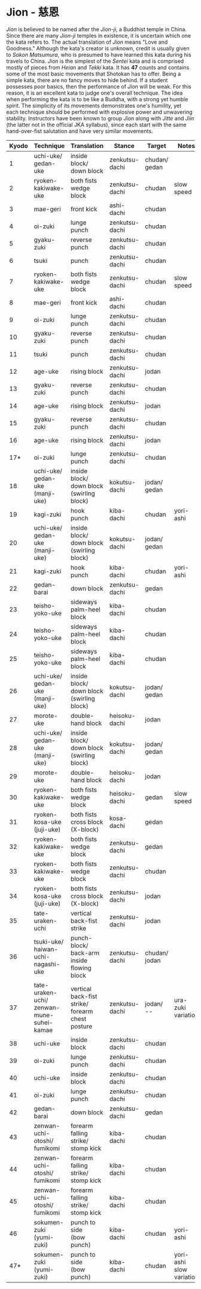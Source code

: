 # Jion - 慈恩

_Jion_ is believed to be named after the _Jion-ji_, a Buddhist temple in China. Since there are many _Jion-ji_ temples in existence, it is uncertain which one the kata refers to. The actual translation of _Jion_ means "Love and Goodness." Although the kata's creator is unknown, credit is usually given to _Sokon Matsumura_, who is presumed to have learned this kata during his travels to China. _Jion_ is the simplest of the _Sentei_ kata and is comprised mostly of pieces from _Heian_ and _Tekki_ kata. It has **47** counts and contains some of the most basic movements that Shotokan has to offer. Being a simple kata, there are no fancy moves to hide behind. If a student possesses poor basics, then the performance of _Jion_ will be weak. For this reason, it is an excellent kata to judge one's overall technique. The idea when performing the kata is to be like a Buddha, with a strong yet humble spirit. The simplicity of its movements demonstrates one's humility, yet each technique should be performed with explosive power and unwavering stability. Instructors have been known to group _Jion_ along with _Jitte_ and _Jiin_ (the latter not in the official JKA syllabus), since each start with the same hand-over-fist salutation and have very similar movements.


| Kyodo | Technique | Translation | Stance | Target | Notes |
| ----- | --------- | ----------- | ------ | ------ | ----- |
| 1     | uchi-uke/<br>gedan-uke | inside block/<br>down block | zenkutsu-dachi | chudan/<br>gedan | |
| 2     | ryoken-kakiwake-uke | both fists wedge block | zenkutsu-dachi | chudan | slow speed |
| 3     | mae-geri | front kick | ashi-dachi | chudan | |
| 4     | oi-zuki  | lunge punch | zenkutsu-dachi | chudan | |
| 5     | gyaku-zuki | reverse punch | zenkutsu-dachi | chudan | |
| 6     | tsuki    | punch | zenkutsu-dachi | chudan | |
| 7     | ryoken-kakiwake-uke | both fists wedge block | zenkutsu-dachi | chudan | slow speed |
| 8     | mae-geri | front kick | ashi-dachi | chudan | |
| 9     | oi-zuki  | lunge punch | zenkutsu-dachi | chudan | |
| 10    | gyaku-zuki | reverse punch | zenkutsu-dachi | chudan | |
| 11    | tsuki | punch | zenkutsu-dachi | chudan | |
| 12    | age-uke | rising block | zenkutsu-dachi | jodan | |
| 13    | gyaku-zuki | reverse punch | zenkutsu-dachi | chudan | |
| 14    | age-uke | rising block | zenkutsu-dachi | jodan | |
| 15    | gyaku-zuki | reverse punch | zenkutsu-dachi | chudan | |
| 16    | age-uke | rising block | zenkutsu-dachi | jodan | |
| 17*   | oi-zuki | lunge punch | zenkutsu-dachi | chudan | |
| 18    | uchi-uke/<br>gedan-uke (manji-uke) | inside block/<br>down block (swirling block) | kokutsu-dachi | jodan/<br>gedan | |
| 19    | kagi-zuki | hook punch | kiba-dachi | chudan | yori-ashi |
| 20    | uchi-uke/<br>gedan-uke (manji-uke) | inside block/<br>down block (swirling block) | kokutsu-dachi | jodan/<br>gedan | |
| 21    | kagi-zuki | hook punch | kiba-dachi | chudan | yori-ashi |
| 22    | gedan-barai | down block | zenkutsu-dachi | gedan | |
| 23    | teisho-yoko-uke | sideways palm-heel block | kiba-dachi | chudan | |
| 24    | teisho-yoko-uke | sideways palm-heel block | kiba-dachi | chudan | |
| 25    | teisho-yoko-uke | sideways palm-heel block | kiba-dachi | chudan | |
| 26    | uchi-uke/<br>gedan-uke (manji-uke) | inside block/<br>down block (swirling block) | kokutsu-dachi | jodan/<br>gedan | |
| 27    | morote-uke | double-hand block | heisoku-dachi | jodan | |
| 28    | uchi-uke/<br>gedan-uke (manji-uke) | inside block/<br>down block (swirling block) | kokutsu-dachi | jodan/<br>gedan | |
| 29    | morote-uke | double-hand block | heisoku-dachi | jodan | |
| 30    | ryoken-kakiwake-uke | both fists wedge block | heisoku-dachi | gedan | slow speed |
| 31    | ryoken-kosa-uke<br>(juji-uke) | both fists cross block<br>(X-block) | kosa-dachi | gedan | |
| 32    | ryoken-kakiwake-uke | both fists wedge block | zenkutsu-dachi | gedan | |
| 33    | ryoken-kakiwake-uke | both fists wedge block | zenkutsu-dachi | chudan | |
| 34    | ryoken-kosa-uke<br>(juji-uke) | both fists cross block<br>(X-block) | zenkutsu-dachi | jodan | |
| 35    | tate-uraken-uchi | vertical back-fist strike | zenkutsu-dachi | jodan |
| 36    | tsuki-uke/<br>haiwan-uchi-nagashi-uke | punch-block/<br>back-arm inside flowing block | zenkutsu-dachi | chudan/<br>jodan | |
| 37    | tate-uraken-uchi/<br>zenwan-mune-suhei-kamae | vertical back-fist strike/<br>forearm chest posture | zenkutsu-dachi | jodan/<br>-- | ura-zuki variation |
| 38    | uchi-uke | inside block | zenkutsu-dachi | chudan | |
| 39    | oi-zuki | lunge punch | zenkutsu-dachi | chudan | |
| 40    | uchi-uke | inside block | zenkutsu-dachi | chudan | |
| 41    | oi-zuki | lunge punch | zenkutsu-dachi | chudan | |
| 42    | gedan-barai | down block | zenkutsu-dachi | gedan | |
| 43    | zenwan-uchi-otoshi/<br>fumikomi | forearm falling strike/<br>stomp kick | kiba-dachi | chudan | |
| 44    | zenwan-uchi-otoshi/<br>fumikomi | forearm falling strike/<br>stomp kick | kiba-dachi | chudan | |
| 45    | zenwan-uchi-otoshi/<br>fumikomi | forearm falling strike/<br>stomp kick | kiba-dachi | chudan | |
| 46    | sokumen-zuki<br>(yumi-zuki) | punch to side<br>(bow punch) | kiba-dachi | chudan | yori-ashi | slow speed |
| 47*   | sokumen-zuki<br>(yumi-zuki) | punch to side<br>(bow punch) | kiba-dachi | chudan | yori-ashi<br>slow variation |
